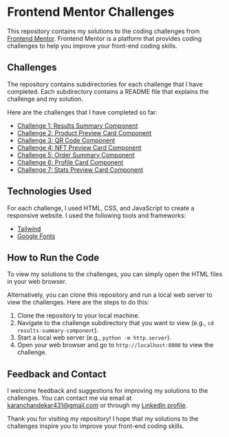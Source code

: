 # Frontend Mentor Challenges

This repository contains my solutions to the coding challenges from [Frontend Mentor](https://www.frontendmentor.io/). Frontend Mentor is a platform that provides coding challenges to help you improve your front-end coding skills.

## Challenges

The repository contains subdirectories for each challenge that I have completed. Each subdirectory contains a README file that explains the challenge and my solution.

Here are the challenges that I have completed so far:

- [Challenge 1: Results Summary Component](./results-summary-component/)
- [Challenge 2: Product Preview Card Component](./product-preview-card-component/)
- [Challenge 3: QR Code Component](./qr-code-component/)
- [Challenge 4: NFT Preview Card Component](./nft-preview-card-component/)
- [Challenge 5: Order Summary Component](./order-summary-component/)
- [Challenge 6: Profile Card Component](./06-profile-card-component/)
- [Challenge 7: Stats Preview Card Component](./07-stats-preview-card-component/)

## Technologies Used

For each challenge, I used HTML, CSS, and JavaScript to create a responsive website. I used the following tools and frameworks:
- [Tailwind](https://tailwindcss.com/)
- [Google Fonts](https://fonts.google.com/)

## How to Run the Code

To view my solutions to the challenges, you can simply open the HTML files in your web browser.

Alternatively, you can clone this repository and run a local web server to view the challenges. Here are the steps to do this:

1. Clone the repository to your local machine.
2. Navigate to the challenge subdirectory that you want to view (e.g., `cd results-summary-component`).
3. Start a local web server (e.g., `python -m http.server`).
4. Open your web browser and go to `http://localhost:8000` to view the challenge.

## Feedback and Contact

I welcome feedback and suggestions for improving my solutions to the challenges. You can contact me via email at karanchandekar431@gmail.com or through my [LinkedIn profile](https://www.linkedin.com/in/karan-chandekar-a87263219/).

Thank you for visiting my repository! I hope that my solutions to the challenges inspire you to improve your front-end coding skills.
